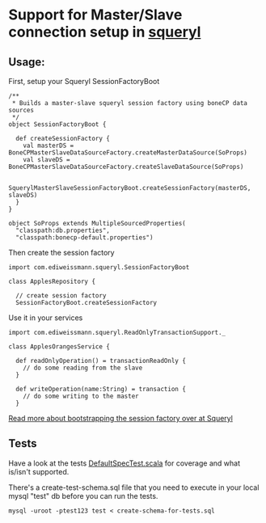 Support for Master/Slave connection setup in [squeryl](http://squeryl.org)
===========================================================================

Usage:
------

First, setup your Squeryl SessionFactoryBoot

    /**
     * Builds a master-slave squeryl session factory using boneCP data sources
     */
    object SessionFactoryBoot {

      def createSessionFactory {
        val masterDS = BoneCPMasterSlaveDataSourceFactory.createMasterDataSource(SoProps)
        val slaveDS = BoneCPMasterSlaveDataSourceFactory.createSlaveDataSource(SoProps)

        SquerylMasterSlaveSessionFactoryBoot.createSessionFactory(masterDS, slaveDS)
      }
    }

    object SoProps extends MultipleSourcedProperties(
      "classpath:db.properties",
      "classpath:bonecp-default.properties")

Then create the session factory

    import com.ediweissmann.squeryl.SessionFactoryBoot

    class ApplesRepository {

      // create session factory
      SessionFactoryBoot.createSessionFactory

Use it in your services

    import com.ediweissmann.squeryl.ReadOnlyTransactionSupport._

    class ApplesOrangesService {

      def readOnlyOperation() = transactionReadOnly {
        // do some reading from the slave
      }

      def writeOperation(name:String) = transaction {
        // do some writing to the master
      }

[Read more about bootstrapping the session factory over at Squeryl](http://squeryl.org/sessions-and-tx.html)

Tests
------

Have a look at the tests [DefaultSpecTest.scala](http://github.com/ediweissmann/squeryl-master-slave/blob/master/src/test/scala/com/ediweissmann/squeryl/DefaultSpecTest.scala) for coverage and what is/isn't supported.

There's a create-test-schema.sql file that you need to execute in your local mysql "test" db before you can run the tests.

    mysql -uroot -ptest123 test < create-schema-for-tests.sql




